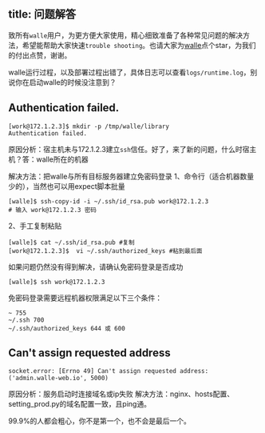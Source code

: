 title: 问题解答
---
致所有`walle`用户，为更方便大家使用，精心细致准备了各种常见问题的解决方法，希望能帮助大家快速`trouble shooting`。也请大家为[walle](https://github.com/meolu/walle-web)点个star，为我们的付出点赞，谢谢。

walle运行过程，以及部署过程出错了，具体日志可以查看`logs/runtime.log`，别说你在启动walle的时候没注意到？

Authentication failed.
------------------
```
[work@172.1.2.3]$ mkdir -p /tmp/walle/library
Authentication failed.
```
原因分析：宿主机未与172.1.2.3建立`ssh`信任。好了，来了新的问题，什么时宿主机？答：walle所在的机器

解决方法：把walle与所有目标服务器建立免密码登录
1、命令行（适合机器数量少的），当然也可以用expect脚本批量
```
[walle]$ ssh-copy-id -i ~/.ssh/id_rsa.pub work@172.1.2.3
# 输入 work@172.1.2.3 密码
```

2、手工复制粘贴
```
[walle]$ cat ~/.ssh/id_rsa.pub #复制
[work@172.1.2.3]$  vi ~/.ssh/authorized_keys #粘到最后面
```

如果问题仍然没有得到解决，请确认免密码登录是否成功
```
[walle]$ ssh work@172.1.2.3
```

免密码登录需要远程机器权限满足以下三个条件：
```
~ 755
~/.ssh 700
~/.ssh/authorized_keys 644 或 600
```


Can't assign requested address
------------------------------
```
socket.error: [Errno 49] Can't assign requested address: ('admin.walle-web.io', 5000)
```
原因分析：服务启动时连接域名或ip失败
解决方法：nginx、hosts配置、setting_prod.py的域名配置一致，且ping通。

99.9%的人都会粗心，你不是第一个，也不会是最后一个。

